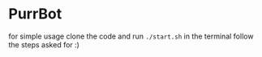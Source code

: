 # PurrBot

for simple usage
clone the code and run `./start.sh` in the terminal follow the steps asked for :)